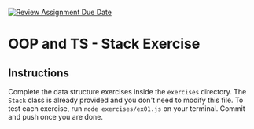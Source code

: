 [![Review Assignment Due Date](https://classroom.github.com/assets/deadline-readme-button-22041afd0340ce965d47ae6ef1cefeee28c7c493a6346c4f15d667ab976d596c.svg)](https://classroom.github.com/a/4ARtuKIJ)
# OOP and TS - Stack Exercise

## Instructions

Complete the data structure exercises inside the `exercises` directory. The `Stack` class is already provided and you don't need to modify this file. To test each exercise, run `node exercises/ex01.js` on your terminal. Commit and push once you are done.